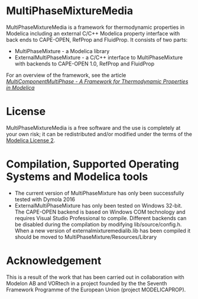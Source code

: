 # MultiPhaseMixtureMedia
MultiPhaseMixtureMedia is a framework for thermodynamic properties in Modelica including an external C/C++ Modelica property interface with back ends to CAPE-OPEN, RefProp and FluidProp.
It consists of two parts:
  * MultiPhaseMixture - a Modelica library
  * ExternalMultiPhaseMixture -  a C/C++ interface to MultiPhaseMixture with backends to CAPE-OPEN 1.0, RefProp and FluidProp

For an overview of the framework, see the article [*MultiComponentMultiPhase - A Framework for Thermodynamic Properties in Modelica*](http://dx.doi.org/10.3384/ecp15118653) 

# License
MultiPhaseMixtureMedia is a free software and the use is completely at your own risk;
it can be redistributed and/or modified under the terms of the [Modelica License 2](https://modelica.org/licenses/ModelicaLicense2).

# Compilation, Supported Operating Systems and Modelica tools
  * The current version of MultiPhaseMixture has only been successfully tested with Dymola 2016
  * ExternalMultiPhaseMixture has only been tested on Windows 32-bit. The CAPE-OPEN backend is based on Windows COM technology and requires Visual Studio Professional to compile. Different backends can be disabled during the compilation by modifying lib/source/config.h. When a new version of externalmixturemedialib.lib has been compiled it should be moved to  MultiPhaseMixture/Resources/Library 

# Acknowledgement
This is a result of the work that has been carried out in collaboration with Modelon AB and VORtech in a project founded by the the Seventh Framework Programme of the European Union (project MODELICAPROP).
